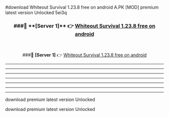 #download Whiteout Survival 1.23.8 free on android  A.PK [MOD] premium latest version Unlocked 5ei3q 



<div align="center">
<h3>###🔹 **[Server 1]** 👉 <a href="https://download1apk.web.app/">Whiteout Survival 1.23.8 free on android </a></h3><br>


###🔹 **[Server 1]** 👉 <a href="https://download1apk.web.app/">Whiteout Survival 1.23.8 free on android </a></h3>
</div>



----------------------------------------------------------

----------------------------------------------------------

----------------------------------------------------------

----------------------------------------------------------

----------------------------------------------------------

----------------------------------------------------------

----------------------------------------------------------

download premium latest version Unlocked

download premium latest version Unlocked

